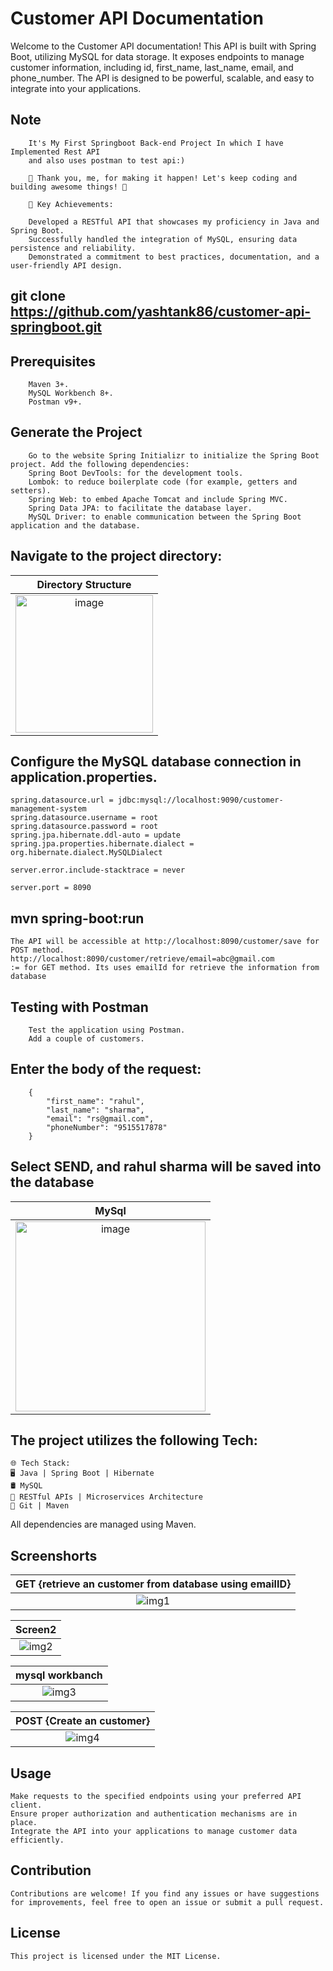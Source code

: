 <h1>Customer API Documentation</h1>
Welcome to the Customer API documentation! This API is built with Spring Boot, utilizing MySQL for data storage. It exposes endpoints to manage customer information, including id, first_name, last_name, email, and phone_number. The API is designed to be powerful, scalable, and easy to integrate into your applications.


## Note
        It's My First Springboot Back-end Project In which I have Implemented Rest API
        and also uses postman to test api:)

        🌟 Thank you, me, for making it happen! Let's keep coding and building awesome things! 🚀

        🚀 Key Achievements:

        Developed a RESTful API that showcases my proficiency in Java and Spring Boot.
        Successfully handled the integration of MySQL, ensuring data persistence and reliability.
        Demonstrated a commitment to best practices, documentation, and a user-friendly API design.

## git clone https://github.com/yashtank86/customer-api-springboot.git

## Prerequisites
        Maven 3+.
        MySQL Workbench 8+.
        Postman v9+.

## Generate the Project
        Go to the website Spring Initializr to initialize the Spring Boot project. Add the following dependencies:
        Spring Boot DevTools: for the development tools.
        Lombok: to reduce boilerplate code (for example, getters and setters).
        Spring Web: to embed Apache Tomcat and include Spring MVC.
        Spring Data JPA: to facilitate the database layer.
        MySQL Driver: to enable communication between the Spring Boot application and the database.

## Navigate to the project directory:
| Directory Structure  |
|:-:|
| <img width="220" alt="image" src="https://github.com/yashtank86/custome-api-springboot/assets/52051877/cad2dbab-44d4-434d-8c9b-80b388949e0a"> |




## Configure the MySQL database connection in application.properties.
    spring.datasource.url = jdbc:mysql://localhost:9090/customer-management-system
    spring.datasource.username = root
    spring.datasource.password = root
    spring.jpa.hibernate.ddl-auto = update
    spring.jpa.properties.hibernate.dialect = org.hibernate.dialect.MySQLDialect

    server.error.include-stacktrace = never

    server.port = 8090
    
## mvn spring-boot:run
    The API will be accessible at http://localhost:8090/customer/save for POST method.
    http://localhost:8090/customer/retrieve/email=abc@gmail.com 
    := for GET method. Its uses emailId for retrieve the information from database

## Testing with Postman
        Test the application using Postman.
        Add a couple of customers.
        
## Enter the body of the request:
        {
            "first_name": "rahul",
            "last_name": "sharma",
            "email": "rs@gmail.com",
            "phoneNumber": "9515517878"
        }


## Select SEND, and rahul sharma will be saved into the database
| MySql |
|:-:|
| <img width="304" alt="image" src="https://github.com/yashtank86/custome-api-springboot/assets/52051877/10547848-937a-4660-a72c-dd534a7e232b"> |


## The project utilizes the following Tech:
    🌐 Tech Stack:
    🖥️ Java | Spring Boot | Hibernate
    🛢️ MySQL
    🚀 RESTful APIs | Microservices Architecture
    🔧 Git | Maven
  
All dependencies are managed using Maven.

## Screenshorts
| GET {retrieve an customer from database using emailID} |
|:-:|
| ![img1](https://github.com/yashtank86/customer-api-springboot/assets/52051877/fd2e0a4c-d759-4965-a580-50fd239a7050) |


| Screen2 |
|:-:|
| ![img2](https://github.com/yashtank86/customer-api-springboot/assets/52051877/5c6b1272-b20e-4256-b09c-1d4468e11955) |


| mysql workbanch |
|:-:|
| ![img3](https://github.com/yashtank86/customer-api-springboot/assets/52051877/afb011de-9fff-44a0-8f32-1518bcea4da4) |


| POST {Create an customer} |
|:-:|
| ![img4](https://github.com/yashtank86/customer-api-springboot/assets/52051877/731b5a1c-a81f-42d1-a8ae-1f5d3748f604) |


## Usage
    Make requests to the specified endpoints using your preferred API client.
    Ensure proper authorization and authentication mechanisms are in place.
    Integrate the API into your applications to manage customer data efficiently.
## Contribution
    Contributions are welcome! If you find any issues or have suggestions for improvements, feel free to open an issue or submit a pull request.

## License
    This project is licensed under the MIT License.
